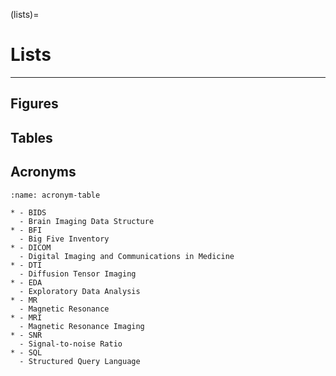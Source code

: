 (lists)=
# Lists

<hr>

## Figures

## Tables

## Acronyms

```{list-table} Acronyms
:name: acronym-table

* - BIDS
  - Brain Imaging Data Structure
* - BFI
  - Big Five Inventory
* - DICOM
  - Digital Imaging and Communications in Medicine
* - DTI
  - Diffusion Tensor Imaging
* - EDA
  - Exploratory Data Analysis
* - MR
  - Magnetic Resonance
* - MRI
  - Magnetic Resonance Imaging
* - SNR
  - Signal-to-noise Ratio
* - SQL
  - Structured Query Language
```
